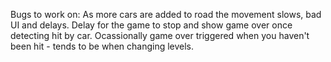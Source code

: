 Bugs to work on:
As more cars are added to road the movement slows, bad UI and delays.
Delay for the game to stop and show game over once detecting hit by car.
Ocassionally game over triggered when you haven't been hit - tends to be when changing levels.
